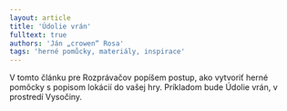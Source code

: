 ```yaml
---
layout: article
title: 'Údolie vrán'
fulltext: true
authors: 'Ján „crowen“ Rosa'
tags: 'herné pomůcky, materiály, inspirace'
---
```


V tomto článku pre Rozprávačov popíšem
postup, ako vytvoriť herné pomôcky
s popisom lokácií do vašej hry. Príkladom
bude Údolie vrán, v prostredí Vysočiny.
